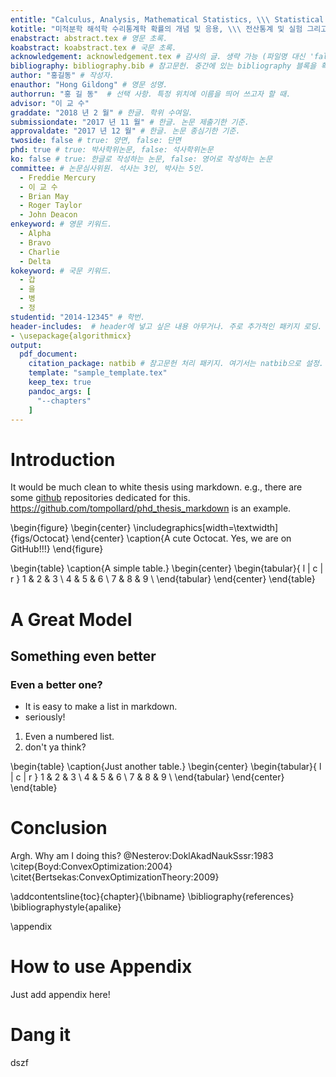```yaml
---
entitle: "Calculus, Analysis, Mathematical Statistics, \\\ Statistical Computinig and Lab; Regression Analysis" # 영문 제목. 중간에 줄 넘기기를 위해서는 백슬래시 3개가 필요함.
kotitle: "미적분학 해석학 수리통계학 확률의 개념 및 응용, \\\ 전산통계 및 실험 그리고 회귀분석 및 실험" # 국문 제목. 중간에 줄 넘기기를 위해서는 백슬래시 3개가 필요함.
enabstract: abstract.tex # 영문 초록. 
koabstract: koabstract.tex # 국문 초록. 
acknowledgement: acknowledgement.tex # 감사의 글. 생략 가능 (파일명 대신 'false'를 적으면 됨.).
bibliography: bibliography.bib # 참고문헌. 중간에 있는 bibliography 블록을 확인할 것. 
author: "홍길동" # 작성자.
enauthor: "Hong Gildong" # 영문 성명.
authorrun: "홍 길 동"  # 선택 사항. 특정 위치에 이름을 띄어 쓰고자 할 때.
advisor: "이 교 수"
graddate: "2018 년 2 월" # 한글. 학위 수여일.
submissiondate: "2017 년 11 월" # 한글. 논문 제출기한 기준.
approvaldate: "2017 년 12 월" # 한글. 논문 종심기한 기준.
twoside: false # true: 양면, false: 단면
phd: true # true: 박사학위논문, false: 석사학위논문
ko: false # true: 한글로 작성하는 논문, false: 영어로 작성하는 논문
committee: # 논문심사위원. 석사는 3인, 박사는 5인. 
  - Freddie Mercury
  - 이 교 수
  - Brian May
  - Roger Taylor
  - John Deacon
enkeyword: # 영문 키워드.
  - Alpha
  - Bravo
  - Charlie
  - Delta
kokeyword: # 국문 키워드.
  - 갑
  - 을
  - 병
  - 정
studentid: "2014-12345" # 학번.
header-includes:  # header에 넣고 싶은 내용 아무거나. 주로 추가적인 패키지 로딩. 
- \usepackage{algorithmicx} 
output: 
  pdf_document:
    citation_package: natbib # 참고문헌 처리 패키지. 여기서는 natbib으로 설정.
    template: "sample_template.tex"
    keep_tex: true
    pandoc_args: [
      "--chapters"
    ]
---
```



# Introduction
It would be much clean to white thesis using markdown. e.g., there are some [github](https://github.com) repositories dedicated  for this. https://github.com/tompollard/phd_thesis_markdown is an example.

\begin{figure}
\begin{center}
\includegraphics[width=\textwidth]{figs/Octocat}
\end{center}
\caption{A cute Octocat. Yes, we are on GitHub!!!}
\end{figure}

\begin{table}
\caption{A simple table.}
\begin{center}
\begin{tabular}{ l | c | r }
  1 & 2 & 3 \\
  4 & 5 & 6 \\
  7 & 8 & 9 \\
\end{tabular}
\end{center}
\end{table}

# A Great Model


## Something even better


### Even a better one?

* It is easy to make a list in markdown.
* seriously!


1. Even a numbered list.
2. don't ya think?

\begin{table}
\caption{Just another table.}
\begin{center}
\begin{tabular}{ l | c | r }
  1 & 2 & 3 \\
  4 & 5 & 6 \\
  7 & 8 & 9 \\
\end{tabular}
\end{center}
\end{table}

# Conclusion

Argh. Why am I doing this? @Nesterov:DoklAkadNaukSssr:1983 \citep{Boyd:ConvexOptimization:2004} \citet{Bertsekas:ConvexOptimizationTheory:2009}

<!-- DO NOT REMOVE THE FOLLOWING!!!!!!!! -->
<!-- references. --> 
<!-- note: this is how to use comments 
in a markdown file.-->
<!-- I know it's not clean... but this is the only way I know at the moment -->

\addcontentsline{toc}{chapter}{\bibname}
\bibliography{references} <!-- change to your bibliography file name -->
\bibliographystyle{apalike} <!-- change to your desired bib style -->

\appendix
<!-- DO NOT REMOVE THE ABOVE!!!!!!!! -->


# How to use Appendix

Just add appendix here!


# Dang it
dszf
